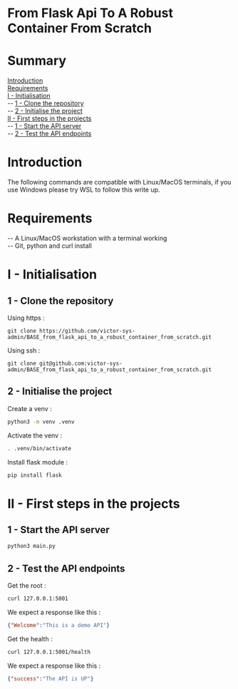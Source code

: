 # From Flask Api To A Robust Container From Scratch

# Summary

[Introduction](#introduction)<br>
[Requirements](#requirements)<br>
[I - Initialisation](#i---initialisation)<br>
-- [1 - Clone the repository](#1---clone-the-repository)<br>
-- [2 - Initialise the project](#2---initialise-the-project)<br>
[II - First steps in the projects](#ii---first-steps-in-the-projects)<br>
-- [1 - Start the API server](#1---start-the-api-server)<br>
-- [2 - Test the API endpoints](#2---test-the-api-endpoints)

# Introduction

The following commands are compatible with Linux/MacOS terminals, if you use 
Windows please try WSL to follow this write up.

# Requirements

-- A Linux/MacOS workstation with a terminal working<br>
-- Git, python and curl install<br>

# I - Initialisation

## 1 - Clone the repository

Using https :
```
git clone https://github.com/victor-sys-admin/BASE_from_flask_api_to_a_robust_container_from_scratch.git
```

Using ssh :
```
git clone git@github.com:victor-sys-admin/BASE_from_flask_api_to_a_robust_container_from_scratch.git
```

## 2 - Initialise the project

Create a venv :
```sh
python3 -m venv .venv
```

Activate the venv :
```sh
. .venv/bin/activate
```

Install flask module :
```sh
pip install flask
```

# II - First steps in the projects

## 1 - Start the API server

```sh
python3 main.py
```

## 2 - Test the API endpoints

Get the root :
```sh
curl 127.0.0.1:5001
```

We expect a response like this :
```json
{"Welcome":"This is a demo API"}
```

Get the health :
```sh
curl 127.0.0.1:5001/health
```

We expect a response like this :
```json
{"success":"The API is UP"}
```
